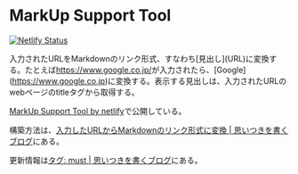 # MarkUp Support Tool

[![Netlify Status](https://api.netlify.com/api/v1/badges/efd70f72-6037-4c9e-9c3a-5d6bf1decc72/deploy-status)](https://must-kubotama.netlify.app/)

入力されたURLをMarkdownのリンク形式、すなわち\[見出し\](URL)に変換する。たとえば<https://www.google.co.jp/>が入力されたら、\[Google\](<https://www.google.co.jp>)に変換する。表示する見出しは、入力されたURLのwebページのtitleタグから取得する。

[MarkUp Support Tool by netlify](https://must-kubotama.netlify.app/)で公開している。

構築方法は、[入力したURLからMarkdownのリンク形式に変換 | 思いつきを書くブログ](https://omoitsuki.netlify.app/2020/04/25/md-link/)にある。

更新情報は[タグ: must | 思いつきを書くブログ](https://omoitsuki.netlify.app/tags/must/)にある。
